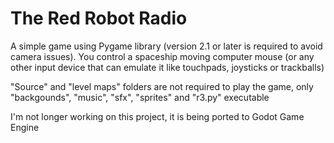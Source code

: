 # The Red Robot Radio
A simple game using Pygame library (version 2.1 or later is required to avoid camera issues).
You control a spaceship moving computer mouse (or any other input device that can emulate it like touchpads, joysticks or trackballs)

"Source" and "level maps" folders are not required to play the game, only "backgounds", "music", "sfx", "sprites" and "r3.py" executable

I'm not longer working on this project, it is being ported to Godot Game Engine
